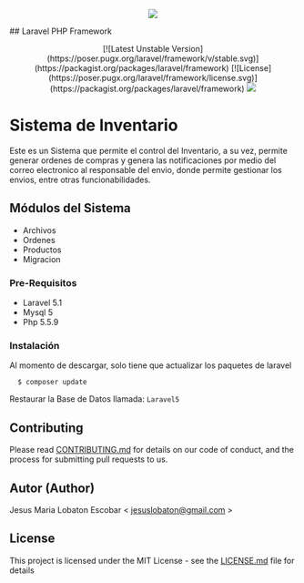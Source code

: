 <p align="center"><img src="https://laravel.com/assets/img/components/logo-laravel.svg"></p>
## Laravel PHP Framework

<p align="center">
[![Latest Unstable Version](https://poser.pugx.org/laravel/framework/v/stable.svg)](https://packagist.org/packages/laravel/framework)
[![License](https://poser.pugx.org/laravel/framework/license.svg)](https://packagist.org/packages/laravel/framework)

<img src="http://www.seguridadsistema.com.ve/Screenshot-SySJM.png" />
</p>


# Sistema de Inventario

Este es un Sistema que permite el control del Inventario, a su vez, permite generar ordenes de compras y genera las notificaciones por medio del correo electronico al responsable del envio, donde permite gestionar los envios, entre otras funcionabilidades.

## Módulos del Sistema

* Archivos
* Ordenes
* Productos
* Migracion

### Pre-Requisitos

* Laravel 5.1
* Mysql 5
* Php 5.5.9

### Instalación

Al momento de descargar, solo tiene que actualizar los paquetes de laravel

```
  $ composer update
```
Restaurar la Base de Datos llamada: ```Laravel5```


## Contributing

Please read [CONTRIBUTING.md](https://gist.github.com/PurpleBooth/b24679402957c63ec426) for details on our code of conduct, and the process for submitting pull requests to us.

## Autor (Author)

  Jesus Maria Lobaton Escobar < jesuslobaton@gmail.com >

## License

This project is licensed under the MIT License - see the [LICENSE.md](LICENSE.md) file for details
